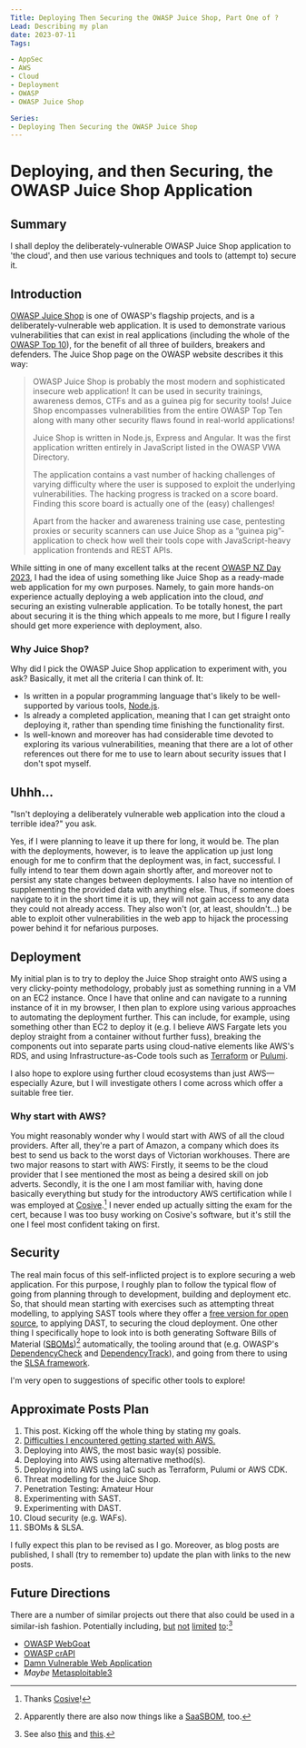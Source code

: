 ```yaml
---
Title: Deploying Then Securing the OWASP Juice Shop, Part One of ?
Lead: Describing my plan
date: 2023-07-11
Tags:

- AppSec
- AWS
- Cloud
- Deployment
- OWASP
- OWASP Juice Shop

Series:
- Deploying Then Securing the OWASP Juice Shop
---
```


# Deploying, and then Securing, the OWASP Juice Shop Application

## Summary

I shall deploy the deliberately-vulnerable OWASP Juice Shop application to 'the cloud', and then use various techniques and tools to (attempt to) secure it.

## Introduction

[OWASP Juice Shop](https://owasp.org/www-project-juice-shop/) is one of OWASP's flagship projects, and is a deliberately-vulnerable web application.  It is used to demonstrate various vulnerabilities that can exist in real applications (including the whole of the [OWASP Top 10](https://owasp.org/www-project-top-ten/)), for the benefit of all three of builders, breakers and defenders.  The Juice Shop page on the OWASP website describes it this way:

> OWASP Juice Shop is probably the most modern and sophisticated insecure web application! It can be used in security trainings, awareness demos, CTFs and as a guinea pig for security tools! Juice Shop encompasses vulnerabilities from the entire OWASP Top Ten along with many other security flaws found in real-world applications!
>
> Juice Shop is written in Node.js, Express and Angular. It was the first application written entirely in JavaScript listed in the OWASP VWA Directory.
>
> The application contains a vast number of hacking challenges of varying difficulty where the user is supposed to exploit the underlying vulnerabilities. The hacking progress is tracked on a score board. Finding this score board is actually one of the (easy) challenges!
>
> Apart from the hacker and awareness training use case, pentesting proxies or security scanners can use Juice Shop as a “guinea pig”-application to check how well their tools cope with JavaScript-heavy application frontends and REST APIs.

While sitting in one of many excellent talks at the recent [OWASP NZ Day 2023](https://appsec.org.nz/conference/), I had the idea of using something like Juice Shop as a ready-made web application for my own purposes.  Namely, to gain more hands-on experience actually deploying a web application into the cloud, _and_ securing an existing vulnerable application.  To be totally honest, the part about securing it is the thing which appeals to me more, but I figure I really should get more experience with deployment, also.

### Why Juice Shop?

Why did I pick the OWASP Juice Shop application to experiment with, you ask?  Basically, it met all the criteria I can think of.  It:

- Is written in a popular programming language that's likely to be well-supported by various tools, [Node.js](https://nodejs.org/en).
- Is already a completed application, meaning that I can get straight onto deploying it, rather than spending time finishing the functionality first.
- Is well-known and moreover has had considerable time devoted to exploring its various vulnerabilities, meaning that there are a lot of other references out there for me to use to learn about security issues that I don't spot myself.

## Uhhh…

"Isn't deploying a deliberately vulnerable web application into the cloud a terrible idea?" you ask.

Yes, if I were planning to leave it up there for long, it would be.  The plan with the deployments, however, is to leave the application up just long enough for me to confirm that the deployment was, in fact, successful.  I fully intend to tear them down again shortly after, and moreover not to persist any state changes between deployments.  I also have no intention of supplementing the provided data with anything else.  Thus, if someone does navigate to it in the short time it is up, they will not gain access to any data they could not already access.  They also won't (or, at least, shouldn't...) be able to exploit other vulnerabilities in the web app to hijack the processing power behind it for nefarious purposes.

## Deployment

My initial plan is to try to deploy the Juice Shop straight onto AWS using a very clicky-pointy methodology, probably just as something running in a VM on an EC2 instance.  Once I have that online and can navigate to a running instance of it in my browser, I then plan to explore using various approaches to automating the deployment further.  This can include, for example, using something other than EC2 to deploy it (e.g. I believe AWS Fargate lets you deploy straight from a container without further fuss), breaking the components out into separate parts using cloud-native elements like AWS's RDS, and using Infrastructure-as-Code tools such as [Terraform](https://www.terraform.io/) or [Pulumi](https://www.pulumi.com/).

I also hope to explore using further cloud ecosystems than just AWS—especially Azure, but I will investigate others I come across which offer a suitable free tier.

### Why start with AWS?

You might reasonably wonder why I would start with AWS of all the cloud providers.  After all, they're a part of Amazon, a company which does its best to send us back to the worst days of Victorian workhouses.  There are two major reasons to start with AWS:  Firstly, it seems to be the cloud provider that I see mentioned the most as being a desired skill on job adverts.  Secondly, it is the one I am most familiar with, having done basically everything but study for the introductory AWS certification while I was employed at [Cosive](https://www.cosive.com/).[^ThanksCosive]  I never ended up actually sitting the exam for the cert, because I was too busy working on Cosive's software, but it's still the one I feel most confident taking on first.

[^ThanksCosive]: Thanks [Cosive](https://www.cosive.com/)!

## Security

The real main focus of this self-inflicted project is to explore securing a web application.  For this purpose, I roughly plan to follow the typical flow of going from planning through to development, building and deployment etc.  So, that should mean starting with exercises such as attempting threat modelling, to applying SAST tools where they offer a [free version for open source](https://owasp.org/www-community/Free_for_Open_Source_Application_Security_Tools), to applying DAST, to securing the cloud deployment.  One other thing I specifically hope to look into is both generating Software Bills of Material ([SBOMs](https://owasp.org/www-community/Component_Analysis#software-bill-of-materials-sbom))[^SaaSBOM] automatically, the tooling around that (e.g. OWASP's [DependencyCheck](https://owasp.org/www-project-dependency-check/) and [DependencyTrack](https://owasp.org/www-project-dependency-track/)), and going from there to using the [SLSA framework](https://slsa.dev/).

I'm very open to suggestions of specific other tools to explore!

## Approximate Posts Plan

1. This post.  Kicking off the whole thing by stating my goals.
2. [Difficulties I encountered getting started with AWS.](../onepointfive)
3. Deploying into AWS, the most basic way(s) possible.
4. Deploying into AWS using alternative method(s).
5. Deploying into AWS using IaC such as Terraform, Pulumi or AWS CDK.
6. Threat modelling for the Juice Shop.
7. Penetration Testing:  Amateur Hour
8. Experimenting with SAST.
9. Experimenting with DAST.
10. Cloud security (e.g. WAFs).
11. SBOMs & SLSA.

I fully expect this plan to be revised as I go.  Moreover, as blog posts are published, I shall (try to remember to) update the plan with links to the new posts.

## Future Directions

There are a number of similar projects out there that also could be used in a similar-ish fashion.  Potentially including, [but](https://owasp.org/www-project-vulnerable-web-applications-directory/) [not](https://resources.infosecinstitute.com/topic/vulnerable-web-apps-from-owasp-and-others/) [limited](https://github.com/vavkamil/awesome-vulnerable-apps) [to](https://kaiiyer.github.io/awesome-vulnerable/):[^vwads]

- [OWASP WebGoat](https://owasp.org/www-project-webgoat/)
- [OWASP crAPI](https://github.com/OWASP/crAPI)
- [Damn Vulnerable Web Application](https://github.com/digininja/DVWA)
- *Maybe* [Metasploitable3](https://github.com/rapid7/metasploitable3)

[^SaaSBOM]: Apparently there are also now things like a [SaaSBOM](https://owasp.org/blog/2023/06/23/CycloneDX-v1.5.html), too.
[^vwads]:  See also [this](https://geekflare.com/practice-hacking-legally/) and [this](https://github.com/standash/damn-vulnerable-web-apps).
